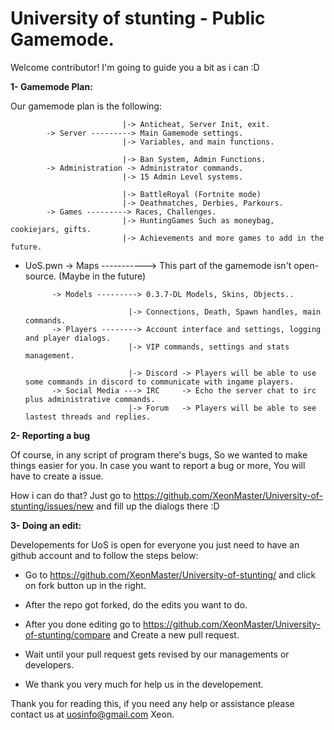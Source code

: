 # University of stunting - Public Gamemode.

Welcome contributor! I'm going to guide you a bit as i can :D

**1- Gamemode Plan:**

Our gamemode plan is the following:


                             |-> Anticheat, Server Init, exit.
            -> Server ---------> Main Gamemode settings.
                             |-> Variables, and main functions.
                             
                             |-> Ban System, Admin Functions.
            -> Administration -> Administrator commands.
                             |-> 15 Admin Level systems.
            
                             |-> BattleRoyal (Fortnite mode)
                             |-> Deathmatches, Derbies, Parkours.
            -> Games ---------> Races, Challenges.
                             |-> HuntingGames Such as moneybag, cookiejars, gifts.
                             |-> Achievements and more games to add in the future.
            
- UoS.pwn   -> Maps -----------> This part of the gamemode isn't open-source. (Maybe in the future)

            -> Models ---------> 0.3.7-DL Models, Skins, Objects..
            
                             |-> Connections, Death, Spawn handles, main commands.
            -> Players --------> Account interface and settings, logging and player dialogs.
                             |-> VIP commands, settings and stats management.
                            
                             |-> Discord -> Players will be able to use some commands in discord to communicate with ingame players.
            -> Social Media ---> IRC     -> Echo the server chat to irc plus administrative commands.
                             |-> Forum   -> Players will be able to see lastest threads and replies. 
  
**2- Reporting a bug**

Of course, in any script of program there's bugs, So we wanted to make things easier for you.
In case you want to report a bug or more, You will have to create a issue.

How i can do that?
Just go to https://github.com/XeonMaster/University-of-stunting/issues/new and fill up the dialogs there :D

**3- Doing an edit:**

Developements for UoS is open for everyone you just need to have an github account and to follow the steps below:

- Go to https://github.com/XeonMaster/University-of-stunting/ and click on fork button up in the right.

- After the repo got forked, do the edits you want to do.

- After you done editing go to https://github.com/XeonMaster/University-of-stunting/compare and Create a new pull request.

- Wait until your pull request gets revised by our managements or developers.

- We thank you very much for help us in the developement.

Thank you for reading this, if you need any help or assistance please contact us at uosinfo@gmail.com
Xeon.

